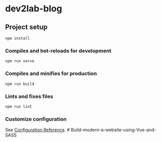 # dev2lab-blog

## Project setup
```
npm install
```

### Compiles and hot-reloads for development
```
npm run serve
```

### Compiles and minifies for production
```
npm run build
```

### Lints and fixes files
```
npm run lint
```

### Customize configuration
See [Configuration Reference](https://cli.vuejs.org/config/).
#   B u i l d - m o d e r n - a - w e b s i t e - u s i n g - V u e - a n d - S A S S  
 